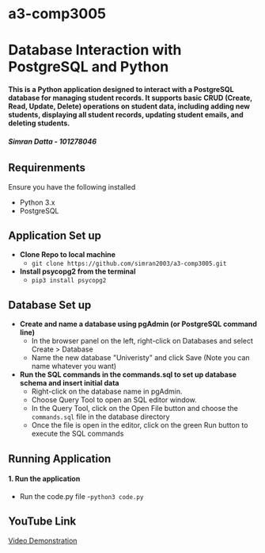 # a3-comp3005
# **Database Interaction with PostgreSQL and Python**

#### This  is a Python application designed to interact with a PostgreSQL database for managing student records. It supports basic CRUD (Create, Read, Update, Delete) operations on student data, including adding new students, displaying all student records, updating student emails, and deleting students.

###### **Simran Datta - 101278046**


## Requirenments 
Ensure you have the following installed
- Python 3.x
- PostgreSQL

## Application Set up
- **Clone Repo to local machine**
  - ```git clone https://github.com/simran2003/a3-comp3005.git```
- **Install psycopg2 from the terminal**
  - ```pip3 install psycopg2```

## Database Set up
- **Create and name a database using pgAdmin (or PostgreSQL command line)**
  - In the browser panel on the left, right-click on Databases and select Create > Database
  - Name the new database "Univeristy" and click Save (Note you can name whatever you want)
- **Run the SQL commands in the commands.sql to set up database schema and insert initial data**
  - Right-click on the database name in pgAdmin.
  - Choose Query Tool to open an SQL editor window.
  - In the Query Tool, click on the Open File button and choose the ```commands.sql``` file in the database directory
  - Once the file is open in the editor, click on the green Run button to execute the SQL commands

## Running Application

#### 1. Run the application
  - Run the code.py file
  -```python3 code.py```

## YouTube Link
[Video Demonstration]()







 
